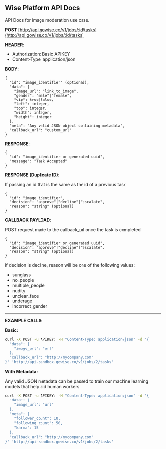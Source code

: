 **Wise Platform API Docs**
----
  API Docs for image moderation use case.


**POST** [http://api.gowise.co/v1/jobs/:id/tasks](http://api.gowise.co/v1/jobs/:id/tasks)

**HEADER**: 

* Authorization: Basic APIKEY
* Content-Type: application/json

**BODY**:

```
{
  "id": "image_identifier" (optional),
  "data": {
    "image_url": "link_to_image",
    "gender": "male"|"female",
    "vip": true|false,
    "left": integer,
    "top": integer,
    "width": integer,
    "height": integer
  },
  "meta": "Any valid JSON object containing metadata",
  "callback_url": "custom_url"
}
```
**RESPONSE**:

```
{
  "id": "image_identifier or generated uuid",
  "message": "Task Accepted"
}
```

**RESPONSE (Duplicate ID)**:

If passing an id that is the same as the id of a previous task

```
{
  "id": "image_identifier",
  "decision": "approve"|"decline"|"escalate",
  "reason": "string" (optional)
}
```

**CALLBACK PAYLOAD**:

POST request made to the callback_url once the task is completed

```
{ 
  "id": "image_identifier or generated uuid",
  "decision": "approve"|"decline"|"escalate",
  "reason": "string" (optional)
}  
```
if decision is decline, reason will be one of the following values:

* sunglass
* no_people
* multiple_people
* nudity 
* unclear_face
* underage
* incorrect_gender

---
**EXAMPLE CALLS**:

**Basic:**

```bash
curl -X POST -u APIKEY: -H "Content-Type: application/json" -d '{
  "data": {
    "image_url": "url"
  },
  "callback_url": "http://mycompany.com"
}' 'http://api-sandbox.gowise.co/v1/jobs/2/tasks'
```

**With Metadata:**

Any valid JSON metadata can be passed to train our machine learning models that help aid human workers

```bash
curl -X POST -u APIKEY: -H "Content-Type: application/json" -d '{
  "data": {
    "image_url": "url"
  },
  "meta": {
    "follower_count": 10,
    "following_count": 50,
    "karma": 15
  },
  "callback_url": "http://mycompany.com"
}' 'http://api-sandbox.gowise.co/v1/jobs/2/tasks'
```
